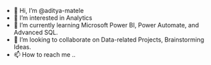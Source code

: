 - 👋 Hi, I’m @aditya-matele
- 👀 I’m interested in Analytics
- 🌱 I’m currently learning Microsoft Power BI, Power Automate, and Advanced SQL.
- 💞️ I’m looking to collaborate on Data-related Projects, Brainstorming Ideas.
- 📫 How to reach me ..

<!---
aditya-matele/aditya-matele is a ✨ special ✨ repository because its `README.md` (this file) appears on your GitHub profile.
You can click the Preview link to take a look at your changes.
--->
